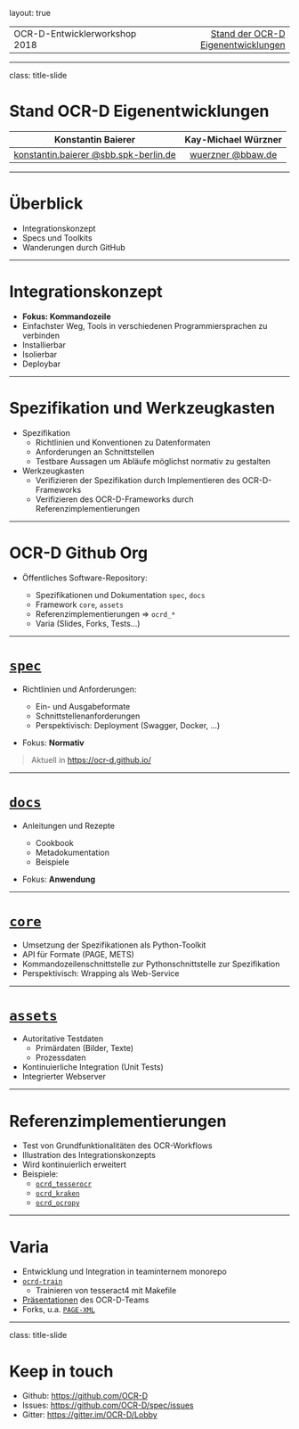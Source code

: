 layout: true
  
<div class="my-header"></div>

<div class="my-footer">
  <table>
    <tr>
      <td>OCR-D-Entwicklerworkshop 2018</td>
      <td style="text-align:right"><a href="https://ocr-d.de">Stand der OCR-D Eigenentwicklungen</a></td>
    </tr>
  </table>
</div>

---

class: title-slide

# Stand OCR-D Eigenentwicklungen

| Konstantin Baierer                                                                  | Kay-Michael Würzner                           |
| :-------------------------------------------:                                       | :-------------------------------------------: |
| [konstantin.baierer @sbb.spk-berlin.de](mailto:konstantin.baierer@sbb.spk-berlin.de) | [wuerzner @bbaw.de](mailto:wuerzner@bbaw.de)   |

---

# Überblick

  - Integrationskonzept
  - Specs und Toolkits
  - Wanderungen durch GitHub

---

# Integrationskonzept

  * **Fokus: Kommandozeile**
  * Einfachster Weg, Tools in verschiedenen Programmiersprachen zu verbinden
  * Installierbar
  * Isolierbar
  * Deploybar

---

# Spezifikation und Werkzeugkasten

  * Spezifikation
    * Richtlinien und Konventionen zu Datenformaten
    * Anforderungen an Schnittstellen
    * Testbare Aussagen um Abläufe möglichst normativ zu gestalten
  * Werkzeugkasten
    * Verifizieren der Spezifikation durch Implementieren des OCR-D-Frameworks
    * Verifizieren des OCR-D-Frameworks durch Referenzimplementierungen

---

# OCR-D Github Org

* Öffentliches Software-Repository:

  * Spezifikationen und Dokumentation `spec`, `docs`
  * Framework `core`, `assets`
  * Referenzimplementierungen => `ocrd_*`
  * Varia (Slides, Forks, Tests...)

---

# [`spec`](https://github.com/OCR-D/spec)

* Richtlinien und Anforderungen:

  * Ein- und Ausgabeformate
  * Schnittstellenanforderungen
  * Perspektivisch: Deployment (Swagger, Docker, ...)

* Fokus: **Normativ**

> Aktuell in https://ocr-d.github.io/

---

# [`docs`](https://github.com/OCR-D/docs)

* Anleitungen und Rezepte

  * Cookbook
  * Metadokumentation
  * Beispiele

* Fokus: **Anwendung**

---
 
# [`core`](https://github.com/OCR-D/core)

  * Umsetzung der Spezifikationen als Python-Toolkit
  * API für Formate (PAGE, METS)
  * Kommandozeilenschnittstelle zur Pythonschnittstelle zur Spezifikation
  * Perspektivisch: Wrapping als Web-Service

---

# [`assets`](https://github.com/OCR-D/assets)

  * Autoritative Testdaten
    * Primärdaten (Bilder, Texte)
    * Prozessdaten
  * Kontinuierliche Integration (Unit Tests)
  * Integrierter Webserver

---

# Referenzimplementierungen

  * Test von Grundfunktionalitäten des OCR-Workflows
  * Illustration des Integrationskonzepts
  * Wird kontinuierlich erweitert
  * Beispiele:
    * [`ocrd_tesserocr`](https://github.com/OCR-D/ocrd_tesserocr)
    * [`ocrd_kraken`](https://github.com/OCR-D/ocrd_kraken)
    * [`ocrd_ocropy`](https://github.com/OCR-D/ocrd_ocropy)

---

# Varia

  * Entwicklung und Integration in teaminternem monorepo
  * [`ocrd-train`](https://github.com/OCR-D/ocrd-train)
    * Trainieren von tesseract4 mit Makefile
  * [Präsentationen](https://ocr-d.github.io/slides/) des OCR-D-Teams
  * Forks, u.a. [`PAGE-XML`](https://github.com/OCR-D/PAGE-XML)

---

class: title-slide

# Keep in touch

  * Github: https://github.com/OCR-D
  * Issues: https://github.com/OCR-D/spec/issues
  * Gitter: https://gitter.im/OCR-D/Lobby

